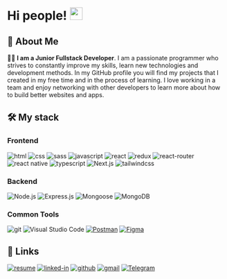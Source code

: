 # Hi people! <img src="https://media.giphy.com/media/hvRJCLFzcasrR4ia7z/giphy.gif" width="29px" height="29px">

## 🚀 About Me
👨‍💻 **I am a Junior Fullstack Developer**. I am a passionate programmer who strives to constantly improve my skills, learn new technologies and development methods. In my GitHub profile you will find my projects that I created in my free time and in the process of learning. I love working in a team and enjoy networking with other developers to learn more about how to build better websites and apps.

## 🛠️ My stack
### Frontend
![html](https://img.shields.io/badge/HTML5-E34F26?style=for-the-badge&logo=html5&logoColor=white)
![css](https://img.shields.io/badge/CSS3-1572B6?style=for-the-badge&logo=css3&logoColor=white)
![sass](https://img.shields.io/badge/SASS-CC6699?style=for-the-badge&logo=sass&logoColor=white)
![javascript](https://img.shields.io/badge/JavaScript-323330?style=for-the-badge&logo=javascript&logoColor=F7DF1E)
![react](https://img.shields.io/badge/react-%2320232a.svg?style=for-the-badge&logo=react&logoColor=%2361DAFB)
![redux](https://img.shields.io/badge/Redux-593D88?style=for-the-badge&logo=redux&logoColor=white)
![react-router](https://img.shields.io/badge/React_Router-CA4245?style=for-the-badge&logo=react-router&logoColor=white)
![react native](https://img.shields.io/badge/react_native-%2320232a.svg?style=for-the-badge&logo=react&logoColor=%2361DAFB)
![typescript](https://img.shields.io/badge/TypeScript-22548A?style=for-the-badge&logo=typescript&logoColor=white)
![Next.js](https://img.shields.io/badge/Next.js-000000?style=for-the-badge&logo=next.js&logoColor=white)
![tailwindcss](https://img.shields.io/badge/tailwindcss-0b101f?style=for-the-badge&logo=tailwind-css&logoColor=36b7f0)

### Backend
![Node.js](https://img.shields.io/badge/Node.js-339933.svg?style=for-the-badge&logo=node.js&logoColor=white)
![Express.js](https://img.shields.io/badge/Express.js-000000?style=for-the-badge&logo=express&logoColor=white)
![Mongoose](https://img.shields.io/badge/Mongoose-880000.svg?style=for-the-badge&logo=mongoose&logoColor=white)
![MongoDB](https://img.shields.io/badge/MongoDB-47A248?style=for-the-badge&logo=mongodb&logoColor=white)

### Common Tools
![git](https://img.shields.io/badge/git-%23F05033.svg?style=for-the-badge&logo=git&logoColor=white)
![Visual Studio Code](https://img.shields.io/badge/Visual%20Studio%20Code-0078d7.svg?style=for-the-badge&logo=visual-studio-code&logoColor=white)
[![Postman](https://img.shields.io/badge/Postman-FF6C37.svg?style=for-the-badge&logo=postman&logoColor=white)](https://www.getpostman.com/)
[![Figma](https://img.shields.io/badge/Figma-1e1e1e?style=for-the-badge&logo=figma&logoColor=a259ff)](https://www.figma.com/)

## 🔗 Links
[![resume](https://img.shields.io/badge/Resume-4285F4?style=for-the-badge&logo=read-the-docs&logoColor=white)](https://drive.google.com/file/d/1kKPOmKaankcWdmdS4T16hakmvRDbQZtU/view?usp=sharing)
[![linked-in](https://img.shields.io/badge/Linked_In-0077B5?style=for-the-badge&logo=LinkedIn&logoColor=white)](https://www.linkedin.com/in/mykyta-hilis/)
[![github](https://img.shields.io/badge/GitHub-000000?style=for-the-badge&logo=GitHub&logoColor=white)](https://github.com/333Nikita333)
[![gmail](https://img.shields.io/badge/Gmail-D14836?style=for-the-badge&logo=Gmail&logoColor=white)](mailto:mykytahilis@gmail.com)
[![Telegram](https://img.shields.io/badge/Telegram-2CA5E0?style=for-the-badge&logo=telegram&logoColor=white)](https://t.me/NikitaGilis)
